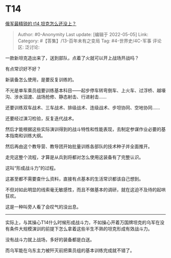 # T14
[俄军最精锐的 t14 坦克怎么还没上？](https://www.zhihu.com/question/525727953/answer/2471045336)

> Author: #0-Anonymity
> Last update: [编辑于 2022-05-05]
> Link:
> Category: #【答集】/13-百年未有之变局
> Tag: #4-世界史/4C-军事
> 评论区:
> 泛讨论:

一款新坦克造出来了，送到部队，点着了火就可以开上战场开战吗？

有点常识好不好？

新装备怎么使用，是要反复训练的。

不光是单车乘员组要训练基本科目——起步停车转弯倒车、上火车、过浮桥、越壕沟、涉水泅渡、战场抢修、静态射击、行进射击……

还要训练双车战术、三车战术、排级战术、连级战术、步坦协同、空地协同……

还要经过演习检验，反复迭代战术。

然后才能根据这些实际演训得到的战斗特性和性能表现，去制定参谋作业必要的基本指南和训练大纲。

然后再由这个教导营、教导团开始批量训练各部队的技术种子并全面推开。

走完这整个流程，才算是从兵到将都对怎么使用这装备有了完整认识。

这叫“形成战斗力”的过程。

这甚至都不需要查什么资料，直接有点基本的生活常识都该自己想到。

不但对如此明显的线索毫无敏感性，而且不做基本的调研，就在这迫不及待的起哄狂欢。

这是一种叫旁人看了会叹气的没出息。

---

实际上，与其操心T14什么时候形成战斗力，不如操心开着万国牌坦克的乌军在没有条件大规模演训的前提下怎么拿着这些半生不熟的坦克形成有效战斗力。

没有战斗力就上战场，多好的装备都是白送。

而乌军能在乌东主力被歼灭前把乘员组的基本训练完成就不错了。
